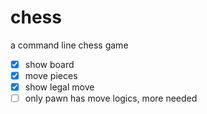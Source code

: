 # chess
a command line chess game

- [x] show board
- [x] move pieces
- [x] show legal move
- [ ] only pawn has move logics, more needed
